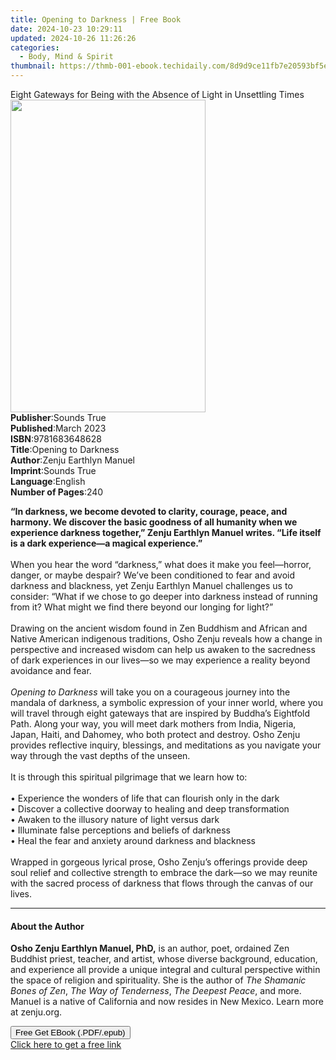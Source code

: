 ```yaml
---
title: Opening to Darkness | Free Book
date: 2024-10-23 10:29:11
updated: 2024-10-26 11:26:26
categories:
  - Body, Mind & Spirit
thumbnail: https://thmb-001-ebook.techidaily.com/8d9d9ce11fb7e20593bf5e0d6a50d2a1122ce7b7fa255d1e0434f5c58ca5e1b3.jpg
---
```

<main id="book-container">
  <div class="flex flex-col">
    <div class="book-brief flex-1 py-6 px-4 sm:p-6 md:py-10 md:px-8">
      <!-- brief-->
      <div class="book-brief-main">
        Eight Gateways for Being with the Absence of Light in Unsettling Times
      </div>
    </div>
    <div
      class="book-meta-info flex-1 grid gap-4 col-start-1 col-end-3 row-start-1 sm:mb-6 sm:grid-cols-4 lg:gap-6 lg:col-start-2 lg:row-end-6 lg:row-span-6 lg:mb-0"
    >
      <div
        class="book-meta-info-left place-content-center mt-4 p-4 text-sm leading-6 col-start-2 col-span-2 dark:text-slate-400"
      >
        <img
          class="w-full h-500 object-cover rounded-lg sm:h-255 sm:col-span-2 lg:col-span-full"
          src="https://img-001-ebook.techidaily.com/e48106fcc17d8c5221de9895ee691b09f4780b0f4f468aaeadb12d8554ebd955.jpg"
          alt=""
          width="312"
          height="500"
        />
      </div>
      <div
        class="book-meta-info-right mt-2 col-start-1 row-start-2 col-span-3 self-center"
      >
        <!-- meta data  -->
        <div class="flex flex-col px-4 md:px-8">
          <div class="flex-1">
            <strong>Publisher</strong>:<span class="px-2">Sounds True</span>
          </div>
          <div class="flex-1">
            <strong>Published</strong>:<span class="px-2">March 2023</span>
          </div>
          <div class="flex-1">
            <strong>ISBN</strong>:<span class="px-2">9781683648628</span>
          </div>
          <div class="flex-1">
            <strong>Title</strong>:<span class="px-2">Opening to Darkness</span>
          </div>
          <div class="flex-1">
            <strong>Author</strong>:<span class="px-2"
              >Zenju Earthlyn Manuel</span
            >
          </div>
          <div class="flex-1">
            <strong>Imprint</strong>:<span class="px-2">Sounds True</span>
          </div>
          <div class="flex-1">
            <strong>Language</strong>:<span class="px-2">English</span>
          </div>
          <div class="flex-1">
            <strong>Number of Pages</strong>:<span class="px-2">240</span>
          </div>
        </div>
      </div>
    </div>
    <div class="book-description flex-1 py-6 px-4 sm:p-6 md:py-10 md:px-8">
      <div class="book-description-main">
        <div accordion-content="" id="description">
          <p>
            <b
              >“In darkness, we become devoted to clarity, courage, peace, and
              harmony. We discover the basic goodness of all humanity when we
              experience darkness together,” Zenju Earthlyn Manuel writes. “Life
              itself is a dark experience—a magical experience.”</b
            ><br /><br />When you hear the word “darkness,” what does it make
            you feel—horror, danger, or maybe despair? We’ve been conditioned to
            fear and avoid darkness and blackness, yet Zenju Earthlyn Manuel
            challenges us to consider: “What if we chose to go deeper into
            darkness instead of running from it? What might we find there beyond
            our longing for light?”<br /><br />Drawing on the ancient wisdom
            found in Zen Buddhism and African and Native American indigenous
            traditions, Osho Zenju reveals how a change in perspective and
            increased wisdom can help us awaken to the sacredness of dark
            experiences in our lives—so we may experience a reality beyond
            avoidance and fear.<br /><br /><i>Opening to Darkness </i>will take
            you on a courageous journey into the mandala of darkness, a symbolic
            expression of your inner world, where you will travel through eight
            gateways that are inspired by Buddha’s Eightfold Path. Along your
            way, you will meet dark mothers from India, Nigeria, Japan, Haiti,
            and Dahomey, who both protect and destroy. Osho Zenju provides
            reflective inquiry, blessings, and meditations as you navigate your
            way through the vast depths of the unseen.<br /><br />It is through
            this spiritual pilgrimage that we learn how to:<br /><br />•
            Experience the wonders of life that can flourish only in the dark<br />•
            Discover a collective doorway to healing and deep transformation<br />•
            Awaken to the illusory nature of light versus dark<br />• Illuminate
            false perceptions and beliefs of darkness<br />• Heal the fear and
            anxiety around darkness and blackness<br /><br />Wrapped in gorgeous
            lyrical prose, Osho Zenju’s offerings provide deep soul relief and
            collective strength to embrace the dark—so we may reunite with the
            sacred process of darkness that flows through the canvas of our
            lives.
          </p>
        </div>
        <div class="accordion-fader"></div>
      </div>
    </div>
    <div class="book-excerpts flex-1 py-6 px-4 sm:p-6 md:py-10 md:px-8">
      <!-- excerpts-->
      <div class="book-excerpts-main">
        <hr />
        <h4 class="placeholder placeholder-heading">
          <span>About the Author</span>
        </h4>
        <p>
          <b>Osho Zenju Earthlyn Manuel, PhD,</b> is an author, poet, ordained
          Zen Buddhist priest, teacher, and artist, whose diverse background,
          education, and experience all provide a unique integral and cultural
          perspective within the space of religion and spirituality. She is the
          author of <i>The Shamanic Bones of Zen</i>,
          <i>The Way of Tenderness</i>, <i>The Deepest Peace</i>, and more.
          Manuel is a native of California and now resides in New Mexico. Learn
          more at zenju.org.
        </p>
      </div>
    </div>
    <div
      class="book-about-author flex-1 py-6 px-4 sm:p-6 md:py-10 md:px-8"
    ></div>
    <div class="book-free-get flex-1 py-6 px-4 sm:p-6 md:py-10 md:px-8">
      <button
        id="btn-free-get"
        class="bg-blue-500 hover:bg-blue-700 text-white font-bold py-2 px-4 rounded"
      >
        Free Get EBook (.PDF/.epub)
      </button>
      <div id="countdown-display" class="px-2 text-lg mt-2"></div>
      <a
        id="free-link"
        class="hidden bg-blue-500 hover:bg-blue-700 text-white font-bold py-2 px-4 rounded"
        href="https://www.ebooks.com/en-us/book/210761786/opening-to-darkness/zenju-earthlyn-manuel/"
        target="_blank"
        >Click here to get a free link</a
      >
    </div>
    <script>
      let countdownTime = 0;
      let countdownInterval = null;
      document
        .getElementById('btn-free-get')
        .addEventListener('click', startCountdown);
      function startCountdown() {
        countdownTime = new Date().getTime() + 60000 * 3;
        countdownInterval = setInterval(updateCountdown, 1000);
        document.getElementById('btn-free-get').disabled = true;
        document
          .getElementById('btn-free-get')
          .classList.add('bg-gray-500', 'cursor-not-allowed');
      }
      function updateCountdown() {
        let currentTime = new Date().getTime();
        let timeLeft = countdownTime - currentTime;
        let secondsLeft = Math.floor(timeLeft / 1000);
        document.getElementById('countdown-display').innerHTML =
          `Remaining time: ${secondsLeft} seconds.`;
        if (secondsLeft <= 0) {
          clearInterval(countdownInterval);
          document.getElementById('btn-free-get').classList.add('hidden');
          document.getElementById('free-link').classList.remove('hidden');
          document.getElementById('countdown-display').innerHTML = '';
        }
      }
    </script>
  </div>
</main>
